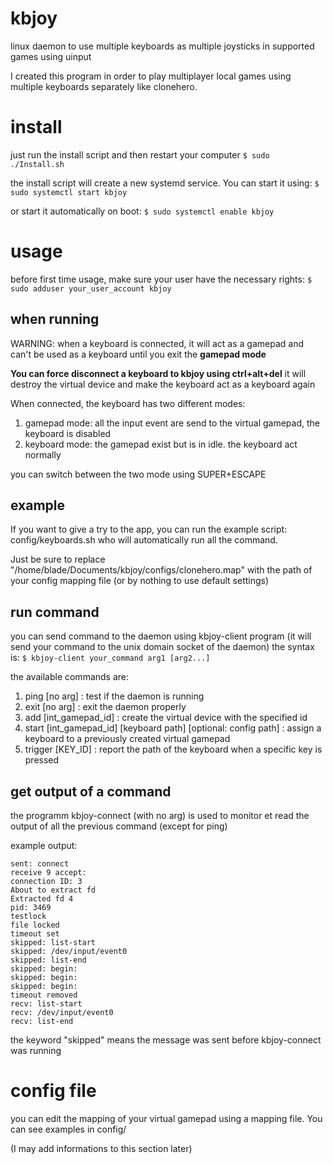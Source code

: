 # kbjoy
linux daemon to use multiple keyboards as multiple joysticks in supported games using uinput

I created this program in order to play multiplayer local games using multiple keyboards separately
like clonehero.

# install

just run the install script and then restart your computer
`$ sudo ./Install.sh`

the install script will create a new systemd service. You can start it using:
`$ sudo systemctl start kbjoy`

or start it automatically on boot:
`$ sudo systemctl enable kbjoy`

# usage

before first time usage, make sure your user have the necessary rights:
`$ sudo adduser your_user_account kbjoy`

## when running

WARNING: when a keyboard is connected, it will act as a gamepad and can't
be used as a keyboard until you exit the **gamepad mode**

**You can force disconnect a keyboard to kbjoy using ctrl+alt+del**
it will destroy the virtual device and make the keyboard act as a keyboard again

When connected, the keyboard has two different modes:
1. gamepad mode: all the input event are send to the virtual gamepad, the keyboard is disabled
2. keyboard mode: the gamepad exist but is in idle. the keyboard act normally

you can switch between the two mode using SUPER+ESCAPE

## example

If you want to give a try to the app, you can run the example script: config/keyboards.sh
who will automatically run all the command.

Just be sure to replace "/home/blade/Documents/kbjoy/configs/clonehero.map" with the path of your config mapping file
(or by nothing to use default settings)

## run command

you can send command to the daemon using kbjoy-client program
(it will send your command to the unix domain socket of the daemon)
the syntax is:
`$ kbjoy-client your_command arg1 [arg2...]`

the available commands are:
1. ping [no arg] : test if the daemon is running
2. exit [no arg] : exit the daemon properly
3. add [int_gamepad_id] : create the virtual device with the specified id
4. start [int_gamepad_id] [keyboard path] [optional: config path] : assign a keyboard to a previously created virtual gamepad
5. trigger [KEY_ID] : report the path of the keyboard when a specific key is pressed

## get output of a command

the programm kbjoy-connect (with no arg) is used to monitor et read the output of
all the previous command (except for ping)

example output:

```
sent: connect
receive 9 accept:
connection ID: 3
About to extract fd
Extracted fd 4
pid: 3469 
testlock
file locked
timeout set 
skipped: list-start
skipped: /dev/input/event0
skipped: list-end
skipped: begin:
skipped: begin:
skipped: begin:
timeout removed 
recv: list-start
recv: /dev/input/event0
recv: list-end
```

the keyword "skipped" means the message was sent before kbjoy-connect was running

# config file
you can edit the mapping of your virtual gamepad using a mapping file.
You can see examples in config/

(I may add informations to this section later)
